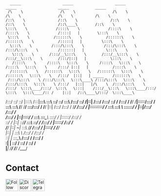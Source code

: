 
      _____                   _____                   _____                   _____                   _____            _____          
     /\    \                 /\    \                 /\    \                 /\    \                 /\    \          /\    \         
    /::\    \               /::\    \               /::\    \               /::\    \               /::\____\        /::\    \        
    \:::\    \             /::::\    \             /::::\    \             /::::\    \             /::::|   |        \:::\    \       
     \:::\    \           /::::::\    \           /::::::\    \           /::::::\    \           /:::::|   |         \:::\    \      
      \:::\    \         /:::/\:::\    \         /:::/\:::\    \         /:::/\:::\    \         /::::::|   |          \:::\    \     
       \:::\    \       /:::/__\:::\    \       /:::/__\:::\    \       /:::/__\:::\    \       /:::/|::|   |           \:::\    \    
       /::::\    \     /::::\   \:::\    \     /::::\   \:::\    \     /::::\   \:::\    \     /:::/ |::|   |           /::::\    \   
      /::::::\    \   /::::::\   \:::\    \   /::::::\   \:::\    \   /::::::\   \:::\    \   /:::/  |::|   | _____    /::::::\    \  
     /:::/\:::\    \ /:::/\:::\   \:::\____\ /:::/\:::\   \:::\    \ /:::/\:::\   \:::\    \ /:::/   |::|   |/\    \  /:::/\:::\    \ 
    /:::/  \:::\____/:::/  \:::\   \:::|    /:::/__\:::\   \:::\____/:::/  \:::\   \:::\____/:: /    |::|   /::\____\/:::/  \:::\____\
   /:::/    \::/    \::/   |::::\  /:::|____\:::\   \:::\   \::/    \::/    \:::\  /:::/    \::/    /|::|  /:::/    /:::/    \::/    /
  /:::/    / \/____/ \/____|:::::\/:::/    / \:::\   \:::\   \/____/ \/____/ \:::\/:::/    / \/____/ |::| /:::/    /:::/    / \/____/ 
 /:::/    /                |:::::::::/    /   \:::\   \:::\    \              \::::::/    /          |::|/:::/    /:::/    /          
/:::/    /                 |::|\::::/    /     \:::\   \:::\____\              \::::/    /           |::::::/    /:::/    /           
\::/    /                  |::| \::/____/       \:::\   \::/    /              /:::/    /            |:::::/    /\::/    /            
 \/____/                   |::|  ~|              \:::\   \/____/              /:::/    /             |::::/    /  \/____/             
                           |::|   |               \:::\    \                 /:::/    /              /:::/    /                       
                           \::|   |                \:::\____\               /:::/    /              /:::/    /                        
                            \:|   |                 \::/    /               \::/    /               \::/    /                         
                             \|___|                  \/____/                 \/____/                 \/____/                          
                                                                                                                                      

                                                                          
                                                                          
                                                                          
# Contact
[<img src="https://raw.githubusercontent.com/Raymo111/Raymo111/master/socials/instagram.svg" height="40em" align="center" alt="Follow Raymo111 on Instagram" title="Instagram"/>](https://instagram.com/amir_advari)
[<img src="https://raw.githubusercontent.com/peterthehan/peterthehan/master/assets/discord.svg" height="40em" align="center" alt="Discord" title="Discord"/>](https://instagram.gg/treant)
[<img src="https://user-images.githubusercontent.com/49933115/139837223-bf23d3a9-4638-4e17-994a-ac8678d5f517.png" height="40em" align="center" alt="Telegram" title="Telegram"/>](https://t.me/treant)
